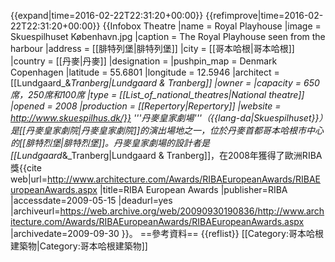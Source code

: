 {{expand|time=2016-02-22T22:31:20+00:00}}
{{refimprove|time=2016-02-22T22:31:20+00:00}}
{{Infobox Theatre
|name           = Royal Playhouse
|image          = Skuespilhuset København.jpg
|caption        = The Royal Playhouse seen from the harbour
|address        = [[腓特列堡|腓特列堡]]
|city           = [[哥本哈根|哥本哈根]]
|country        = [[丹麥|丹麥]]
|designation    = 
|pushpin_map    = Denmark Copenhagen
|latitude       = 55.6801
|longitude      = 12.5946
|architect      = [[Lundgaard_&_Tranberg|Lundgaard & Tranberg]]
|owner          = 
|capacity       = 650席，250席和100席
|type           = [[List_of_national_theatres|National theatre]]
|opened         = 2008
|production     = [[Repertory|Repertory]]
|website        = http://www.skuespilhus.dk/}}
'''丹麥皇家劇場'''（{{lang-da|Skuespilhuset}}）是[[丹麥皇家劇院|丹麥皇家劇院]]的演出場地之一，位於丹麥首都哥本哈根市中心的[[腓特烈堡|腓特烈堡]]。丹麥皇家劇場的設計者是[[Lundgaard_&_Tranberg|Lundgaard & Tranberg]]，在2008年獲得了歐洲RIBA獎<ref>{{cite web|url=http://www.architecture.com/Awards/RIBAEuropeanAwards/RIBAEuropeanAwards.aspx |title=RIBA European Awards |publisher=RIBA |accessdate=2009-05-15 |deadurl=yes |archiveurl=https://web.archive.org/web/20090930190836/http://www.architecture.com/Awards/RIBAEuropeanAwards/RIBAEuropeanAwards.aspx |archivedate=2009-09-30 }}</ref>。
==參考資料==
{{reflist}}
[[Category:哥本哈根建築物|Category:哥本哈根建築物]]